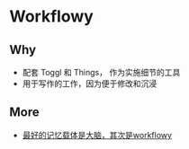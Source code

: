 # Workflowy


## Why

* 配套 Toggl 和 Things， 作为实施细节的工具
* 用于写作的工作，因为便于修改和沉浸

## More 

* [最好的记忆载体是大脑，其次是workflowy](http://snip.ly/ahoo3#https://workflowy.com/invite/f05c925.emlx)
